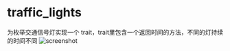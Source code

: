 # traffic_lights
为枚举交通信号灯实现一个 trait，trait里包含一个返回时间的方法，不同的灯持续的时间不同
![screenshot](https://user-images.githubusercontent.com/102146042/178153120-64288e98-e7d4-486c-a1a6-a005e7f47e30.png)
